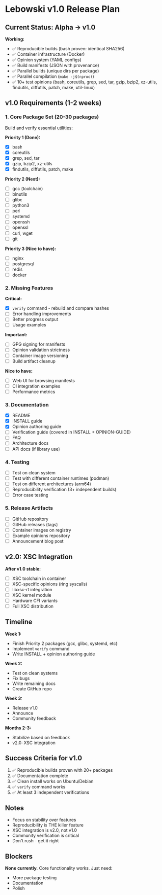 # Lebowski v1.0 Release Plan

## Current Status: Alpha → v1.0

**Working:**
- ✅ Reproducible builds (bash proven: identical SHA256)
- ✅ Container infrastructure (Docker)
- ✅ Opinion system (YAML configs)
- ✅ Build manifests (JSON with provenance)
- ✅ Parallel builds (unique dirs per package)
- ✅ Parallel compilation (`make -j$(nproc)`)
- ✅ 10+ test opinions (bash, coreutils, grep, sed, tar, gzip, bzip2, xz-utils, findutils, diffutils, patch, make, util-linux)

## v1.0 Requirements (1-2 weeks)

### 1. Core Package Set (20-30 packages)
Build and verify essential utilities:

**Priority 1 (Done):**
- [x] bash
- [x] coreutils
- [x] grep, sed, tar
- [x] gzip, bzip2, xz-utils
- [x] findutils, diffutils, patch, make

**Priority 2 (Next):**
- [ ] gcc (toolchain)
- [ ] binutils
- [ ] glibc
- [ ] python3
- [ ] perl
- [ ] systemd
- [ ] openssh
- [ ] openssl
- [ ] curl, wget
- [ ] git

**Priority 3 (Nice to have):**
- [ ] nginx
- [ ] postgresql
- [ ] redis
- [ ] docker

### 2. Missing Features

**Critical:**
- [x] `verify` command - rebuild and compare hashes
- [ ] Error handling improvements
- [ ] Better progress output
- [ ] Usage examples

**Important:**
- [ ] GPG signing for manifests
- [ ] Opinion validation strictness
- [ ] Container image versioning
- [ ] Build artifact cleanup

**Nice to have:**
- [ ] Web UI for browsing manifests
- [ ] CI integration examples
- [ ] Performance metrics

### 3. Documentation

- [x] README
- [x] INSTALL guide
- [x] Opinion authoring guide
- [ ] Verification guide (covered in INSTALL + OPINION-GUIDE)
- [ ] FAQ
- [ ] Architecture docs
- [ ] API docs (if library use)

### 4. Testing

- [ ] Test on clean system
- [ ] Test with different container runtimes (podman)
- [ ] Test on different architectures (arm64)
- [ ] Reproducibility verification (3+ independent builds)
- [ ] Error case testing

### 5. Release Artifacts

- [ ] GitHub repository
- [ ] GitHub releases (tags)
- [ ] Container images on registry
- [ ] Example opinions repository
- [ ] Announcement blog post

## v2.0: XSC Integration

**After v1.0 stable:**
- [ ] XSC toolchain in container
- [ ] XSC-specific opinions (ring syscalls)
- [ ] libxsc-rt integration
- [ ] XSC kernel module
- [ ] Hardware CFI variants
- [ ] Full XSC distribution

## Timeline

**Week 1:**
- Finish Priority 2 packages (gcc, glibc, systemd, etc)
- Implement `verify` command
- Write INSTALL + opinion authoring guide

**Week 2:**
- Test on clean systems
- Fix bugs
- Write remaining docs
- Create GitHub repo

**Week 3:**
- Release v1.0
- Announce
- Community feedback

**Months 2-3:**
- Stabilize based on feedback
- v2.0: XSC integration

## Success Criteria for v1.0

1. ✅ Reproducible builds proven with 20+ packages
2. ✅ Documentation complete
3. ✅ Clean install works on Ubuntu/Debian
4. ✅ `verify` command works
5. ✅ At least 3 independent verifications

## Notes

- Focus on stability over features
- Reproducibility is THE killer feature
- XSC integration is v2.0, not v1.0
- Community verification is critical
- Don't rush - get it right

## Blockers

**None currently.** Core functionality works. Just need:
- More package testing
- Documentation
- Polish
